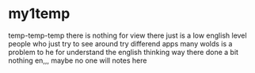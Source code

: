 # my1temp
temp-temp-temp
there is nothing for view
there just is a low english level people
who just try to see around
try differend apps
many wolds is a problem to he
for understand the english thinking way
there done a bit nothing
en,,,
maybe no one will notes here
